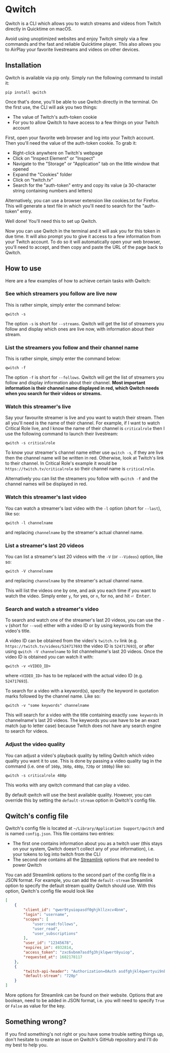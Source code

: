 # Qwitch

Qwitch is a CLI which allows you to watch streams and videos from Twitch directly in Quicktime on macOS.

Avoid using unoptimized websites and enjoy Twitch simply via a few commands and the fast and reliable Quicktime player.
This also allows you to AirPlay your favorite livestreams and videos on other devices.

## Installation

Qwitch is available via pip only. Simply run the following command to install it:
```
pip install qwitch
```

Once that's done, you'll be able to use Qwitch directly in the terminal. On the first use, the CLI will ask you two things:
* The value of Twitch's auth-token cookie
* For you to allow Qwitch to have access to a few things on your Twitch account

First, open your favorite web browser and log into your Twitch account. Then you'll need the value of the auth-token cookie. To grab it:
- Right-click anywhere on Twitch's webpage
- Click on "Inspect Element" or "Inspect"
- Navigate to the "Storage" or "Application" tab on the little window that opened
- Expand the "Cookies" folder
- Click on "twitch.tv"
- Search for the "auth-token" entry and copy its value (a 30-character string containing numbers and letters)

Alternatively, you can use a browser extension like cookies.txt for Firefox. This will generate a text file in which you'll need to search for the "auth-token" entry.

Well done! You'll need this to set up Qwitch.

Now you can use Qwitch in the terminal and it will ask you for this token in due time. It will also prompt you to give it access to a few information from your Twitch account. To do so it will automatically open your web browser, you'll need to accept, and then copy and paste the URL of the page back to Qwitch.

## How to use

Here are a few examples of how to achieve certain tasks with Qwitch:
### See which streamers you follow are live now

This is rather simple, simply enter the command below:
```
qwitch -s
```
The option `-s` is short for `--streams`. Qwitch will get the list of streamers you follow and display which ones are live now, with information about their stream.

### List the streamers you follow and their channel name

This is rather simple, simply enter the command below:
```
qwitch -f
```
The option `-f` is short for `--follows`. Qwitch will get the list of streamers you follow and display information about their channel. **Most important information is their channel name displayed in red, which Qwitch needs when you search for their videos or streams.**

### Watch this streamer's live

Say your favourite streamer is live and you want to watch their stream. Then all you'll need is the name of their channel. For example, if I want to watch Critical Role live, and I know the name of their channel is `criticalrole` then I use the following command to launch their livestream:
```
qwitch -s criticalrole
```
To know your streamer's channel name either use `qwitch -s`, if they are live then the channel name will be written in red. Otherwise, look at Twitch's link to their channel. In Critical Role's example it would be `https://twitch.tv/criticalrole` so their channel name is `criticalrole`.

Alternatively you can list the streamers you follow with `qwitch -f` and the channel names will be displayed in red.

### Watch this streamer's last video

You can watch a streamer's last video with the `-l` option (short for `--last`), like so:
```
qwitch -l channelname
```
and replacing `channelname` by the streamer's actual channel name.

### List a streamer's last 20 videos

You can list a streamer's last 20 videos with the `-V` (or `--Videos`) option, like so:
```
qwitch -V channelname
```
and replacing `channelname` by the streamer's actual channel name.

This will list the videos one by one, and ask you each time if you want to watch the video. Simply enter `y`, for yes, or `n`, for no, and hit <kbd>⏎ Enter</kbd>.

### Search and watch a streamer's video

To search and watch one of the streamer's last 20 videos, you can use the `-v` (short for `--vod`) either with a video ID or by using keywords from the video's title.

A video ID can be obtained from the video's `twitch.tv` link (e.g. `https://twitch.tv/videos/524717693` the video ID is `524717693`), or after using `qwitch -V channelname` to list channelname's last 20 videos. Once the video ID is obtained you can watch it with:
```
qwitch -v <VIDEO_ID>
```
where `<VIDEO_ID>` has to be replaced with the actual video ID (e.g. `524717693`).

To search for a video with a keyword(s), specify the keyword in quotation marks followed by the channel name. Like so:
```
qwitch -v "some keywords" channelname
```
This will search for a video with the title containing exactly `some keywords` in channelname's last 20 videos. The keywords you use have to be an exact match (up to letter case) because Twitch does not have any search engine to search for videos.

### Adjust the video quality

You can adjust a video's playback quality by telling Qwitch which video quality you want it to use. This is done by passing a video quality tag in the command (i.e. one of `160p`, `360p`, `480p`, `720p` or `1080p`) like so:
```
qwitch -s criticalrole 480p
```
This works with any qwitch command that can play a video.

By default qwitch will use the best available quality. However, you can override this by setting the `default-stream` option in Qwitch's config file.

## Qwitch's config file

Qwitch's config file is located at `~/Library/Application Support/qwitch` and is named `config.json`. This file contains two entries:
 - The first one contains information about you as a twitch user (this stays on your system, Qwitch doesn't collect any of your information), i.e. your tokens to log into twitch from the CLI
 - The second one contains all the [Streamlink](https://streamlink.github.io) options that are needed to power Qwitch

You can add Streamlink options to the second part of the config file in a JSON format. For example, you can add the `default-stream` Streamlink option to specify the default stream quality Qwitch should use. With this option, Qwitch's config file would look like
```json
[
    {
        "client_id": "qwer9tyuiopasdf0ghjkllzxcv4bnm",
        "login": "username",
        "scopes": [
            "user:read:follows",
            "user_read",
            "user_subscriptions"
        ],
        "user_id": "12345678",
        "expires_in": 4932814,
        "access_token": "zxc6vbnm7asdfg3hjklqwert8yuiop",
        "requested_at": 1682178117
    },
    {
        "twitch-api-header": "Authorization=OAuth asdfghjkl4qwertyui9nbvc2qwerty",
        "default-stream": "720p"
    }
]
```
More options for Streamlink can be found on their website. Options that are boolean, need to be added in JSON format, i.e. you will need to specify `True` or `False` as value for the key.

## Something wrong?

If you find something's not right or you have some trouble setting things up, don't hesitate to create an issue on Qwitch's GitHub repository and I'll do my best to help you.
